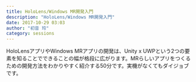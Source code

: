 ```yaml
---
title: HoloLens/Windows MR開発入門
description: "HoloLens/Windows MR開発入門"
date: 2017-10-29 03:03
author: "初音 玲"
category: sessions
---
```

HoloLensアプリやWindows MRアプリの開発は、Unity x UWPという2つの要素を知ることでできることの幅が格段に広がります。MRらしいアプリをつくるための開発方法をわかりやすく紹介する50分です。実機がなくてもダイジョブです。